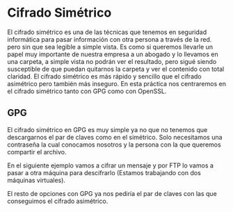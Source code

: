 # Cifrado Simétrico
El cifrado simétrico es una de las técnicas que tenemos en seguridad informática para pasar información  con otra persona a través de la red. pero  sin que sea legible a simple vista.
Es como si queremos llevarle un papel muy importante de nuestra empresa a un abogado y lo llevamos en una carpeta, a simple vista no podrán ver el resultado, pero sigué siendo susceptible de que puedan quitarnos la carpeta y ver el contenido con total claridad.
El cifrado simétrico es más rápido y sencillo que el cifrado asimétrico pero también más inseguro. En esta práctica nos centraremos en el cifrado simétrico tanto con GPG como con OpenSSL.

## GPG
El cifrado simétrico en GPG es muy simple ya no que no tenemos que descargarnos el par de claves como en el simétrico. Solo necesitamos una contraseña la cual conocamos nosotros y la persona con la que queremos compartir el archivo.

En el siguiente ejemplo vamos a cifrar un mensaje y por FTP lo vamos a pasar a otra máquina para descifrarlo (Estamos trabajando con dos máquinas virtuales).



El resto de opciones con GPG ya nos pediría el par de claves con las que conseguimos el cifrado asimétrico.

